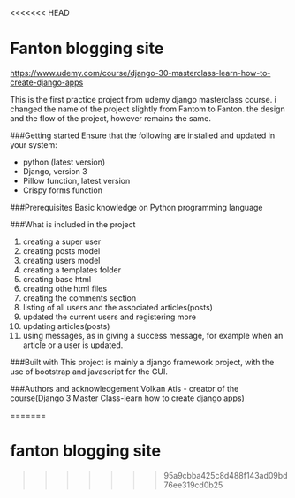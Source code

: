 <<<<<<< HEAD
# Fanton blogging site

https://www.udemy.com/course/django-30-masterclass-learn-how-to-create-django-apps

This is the first practice project from udemy django masterclass course. i changed the name of the  project slightly from Fantom to Fanton.
the design and the flow of the project, however remains the same.

###Getting started
Ensure that the following are installed and updated in your system:
* python (latest version) 
* Django, version 3
*  Pillow function, latest version
* Crispy forms function

###Prerequisites
Basic knowledge on Python programming language



###What is included in the project
1. creating a super user
2. creating posts model
3. creating users model
4. creating a templates folder
5. creating base html
6. creating othe html files
7. creating the comments section
8. listing of all users and the associated articles(posts)
9. updated the current users and registering more
10. updating articles(posts)
11. using messages, as in giving a success message, for example when an article or a user is updated.

###Built with
This project is mainly a django framework project, with the use of bootstrap and javascript for the GUI.



###Authors and acknowledgement 
Volkan Atis - creator of  the course(Django 3 Master Class-learn how to create django apps)



=======
# fanton blogging site
>>>>>>> 95a9cbba425c8d488f143ad09bd76ee319cd0b25

